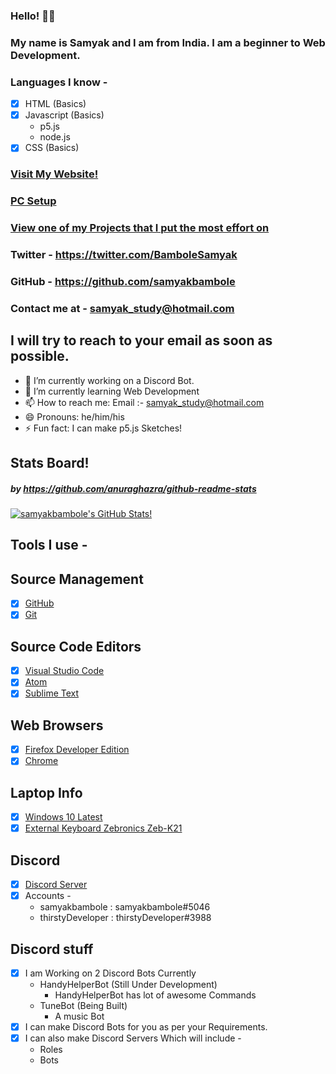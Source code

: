 ### Hello! 👋😃

### My name is Samyak and I am from India. I am a beginner to Web Development. 

### Languages I know - 
- [x] HTML (Basics)
- [x] Javascript (Basics)
     - p5.js
     - node.js
- [x] CSS (Basics)

### [Visit My Website!](https://samyakbambole.vercel.app)
### [PC Setup](samyakbambole-setup.surge.sh)
### [View one of my Projects that I put the most effort on](https://blackboard.vercel.app)

### Twitter - https://twitter.com/BamboleSamyak 
### GitHub - https://github.com/samyakbambole
### Contact me at - samyak_study@hotmail.com 
## I will try to reach to your email as soon as possible. 

- 🔭 I’m currently working on a Discord Bot. 
- 🌱 I’m currently learning Web Development
- 📫 How to reach me: Email :- samyak_study@hotmail.com
- 😄 Pronouns: he/him/his
- ⚡ Fun fact: I can make p5.js Sketches!

## Stats Board! 
##### by https://github.com/anuraghazra/github-readme-stats

[![samyakbambole's GitHub Stats!](https://github-readme-stats.vercel.app/api?username=samyakbambole)](https://github.com/samyakbambole/p5.js-Blackboard)

## Tools I use -

## Source Management 
- [x] [GitHub](https://github.com)
- [x] [Git](https://git-scm.com/)

## Source Code Editors
- [x] [Visual Studio Code](https://code.visualstudio.com/)
- [x] [Atom](https://atom.io/)
- [x] [Sublime Text](https://www.sublimetext.com/)

## Web Browsers 
- [x] [Firefox Developer Edition](https://www.mozilla.org/en-US/firefox/developer/)
- [x] [Chrome](https://www.google.com/chrome/?brand=CHBD&gclid=Cj0KCQjwp4j6BRCRARIsAGq4yMGbsxN7aab4-yuFBxpRv7Lq-Dw8XuFzFkpJq7jOn-ZTbtJSeXKN0aYaAjwEEALw_wcB&gclsrc=aw.ds)

## Laptop Info 
- [x] [Windows 10 Latest](https://www.microsoft.com/en-in/windows/)
- [x] [External Keyboard Zebronics Zeb-K21](https://zebronics.com/collections/keyboard/products/zeb-k21)

## Discord
- [x] [Discord Server](https://discord.gg/PeJARgV)
- [x] Accounts - 
     - samyakbambole : samyakbambole#5046
     - thirstyDeveloper : thirstyDeveloper#3988

## Discord stuff
- [x] I am Working on 2 Discord Bots Currently
     - HandyHelperBot (Still Under Development)
          - HandyHelperBot has lot of awesome Commands
     - TuneBot (Being Built)
          - A music Bot
- [x] I can make Discord Bots for you as per your Requirements. 
- [x] I can also make Discord Servers Which will include - 
     - Roles
     - Bots 